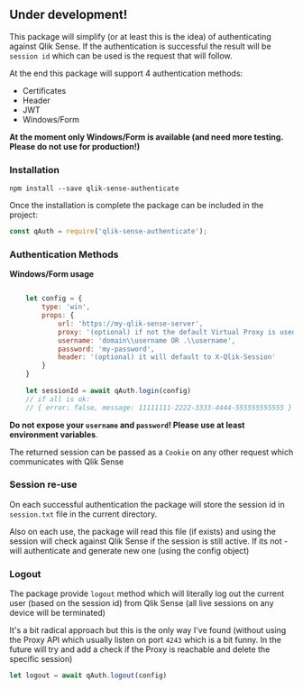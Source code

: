 

## Under development!

This package will simplify (or at least this is the idea) of authenticating against Qlik Sense. If the authentication is successful the result will be `session id` which can be used is the request that will follow.

At the end this package will support 4 authentication methods:

* Certificates
* Header
* JWT
* Windows/Form

**At the moment only Windows/Form is available (and need more testing. Please do not use for production!)**

### Installation

``` 
npm install --save qlik-sense-authenticate
```

Once the installation is complete the package can be included in the project:

``` javascript
const qAuth = require('qlik-sense-authenticate');
```

### Authentication Methods

**Windows/Form usage**

```javascript

    let config = {
        type: 'win',
        props: {
            url: 'https://my-qlik-sense-server',
            proxy: '(optional) if not the default Virtual Proxy is used',
            username: 'domain\\username OR .\\username',
            password: 'my-password',
            header: '(optional) it will default to X-Qlik-Session'
        }
    }
    
    let sessionId = await qAuth.login(config)
    // if all is ok:
    // { error: false, message: 11111111-2222-3333-4444-555555555555 }
```    
**Do not expose your `username` and `password`! Please use at least environment variables**.

The returned session can be passed as a `Cookie` on any other request which communicates with Qlik Sense

### Session re-use

On each successful authentication the package will store the session id in `session.txt` file in the current directory. 

Also on each use, the package will read this file (if exists) and using the session will check against Qlik Sense if the session is still active. If its not - will authenticate and generate new one (using the config object)

### Logout

The package provide `logout` method which will literally log out the current user (based on the session id) from Qlik Sense (all live sessions on any device will be terminated)

It's a bit radical approach but this is the only way I've found (without using the Proxy API which usually listen on port `4243` which is a bit funny. In the future will try and add a check if the Proxy is reachable and delete the specific session)

```javascript
let logout = await qAuth.logout(config)
```